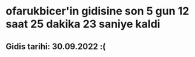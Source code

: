 # ofarukbicer'in gidisine son 5 gun 12 saat 25 dakika 23 saniye kaldi

## Gidis tarihi: 30.09.2022 :(